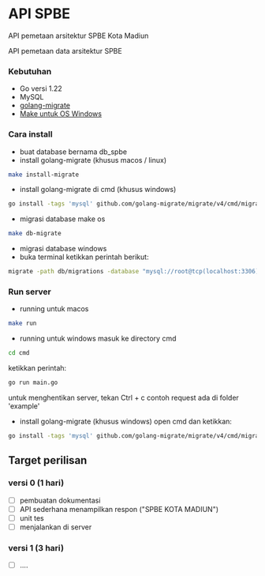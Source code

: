 # API SPBE

API pemetaan arsitektur SPBE Kota Madiun

API pemetaan data arsitektur SPBE

### Kebutuhan

- Go versi 1.22
- MySQL
- [golang-migrate](https://github.com/golang-migrate/migrate)
- [Make untuk OS Windows](https://gnuwin32.sourceforge.net/packages/make.htm)

### Cara install

- buat database bernama db_spbe
- install golang-migrate (khusus macos / linux)

```sh
make install-migrate
```

- install golang-migrate di cmd (khusus windows)

```sh
go install -tags 'mysql' github.com/golang-migrate/migrate/v4/cmd/migrate@latest
```

- migrasi database make os

```sh
make db-migrate
```

- migrasi database windows
- buka terminal ketikkan perintah berikut:

```sh
migrate -path db/migrations -database "mysql://root@tcp(localhost:3306)/db_spbe" up
```

### Run server

- running untuk macos

```sh
make run
```

- running untuk windows
  masuk ke directory cmd

```sh
cd cmd
```

ketikkan perintah:

```sh
go run main.go
```

untuk menghentikan server, tekan Ctrl + c
contoh request ada di folder 'example'

- install golang-migrate (khusus windows)
  open cmd dan ketikkan:

```sh
go install -tags 'mysql' github.com/golang-migrate/migrate/v4/cmd/migrate@latest
```

## Target perilisan

### versi 0 (1 hari)

- [ ] pembuatan dokumentasi
- [ ] API sederhana menampilkan respon ("SPBE KOTA MADIUN")
- [ ] unit tes
- [ ] menjalankan di server

### versi 1 (3 hari)

- [ ] ....
